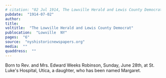 ```yaml
---
# citation: "02 Jul 1914, The Lowville Herald and Lewis County Democrat, Lowville NY, p6, nyshistoricnewspapers.org."
pubdate:  "1914-07-02"
author: 
title: 
voltitle:  "The Lowville Herald and Lewis County Democrat"
publocation:  "Lowville  NY"
pages:  "6"
source:  "nyshistoricnewspapers.org"
media:  ""
quaddress:  ""
---
```

Born to Rev. and Mrs. Edward Weeks Robinson, Sunday, June 28th, at St. Luke's Hospital, Utica, a daughter, who has been named Margaret.
